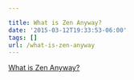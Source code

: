 ```yaml
---

title: What is Zen Anyway?
date: '2015-03-12T19:33:53-06:00'
tags: []
url: /what-is-zen-anyway
---
```

<a href="http://hardcorezen.info/what-is-zen-anyway/3279">What is Zen Anyway?</a><br/>
